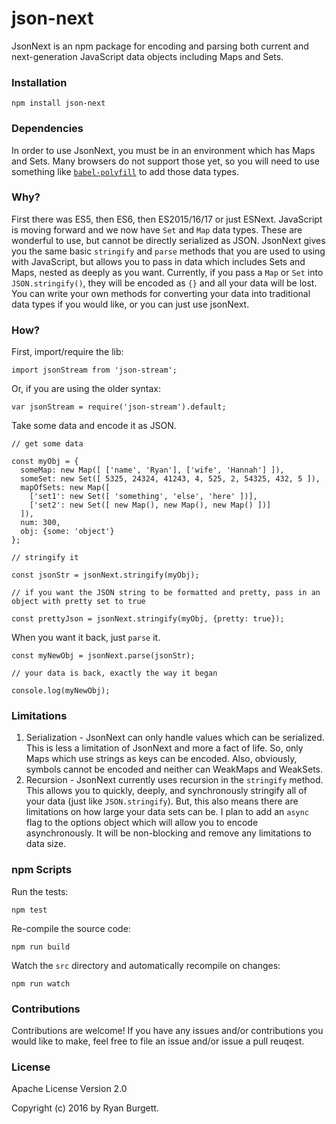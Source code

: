 # json-next

JsonNext is an npm package for encoding and parsing both current and next-generation JavaScript data objects including Maps and Sets.

### Installation
```
npm install json-next
```

### Dependencies
In order to use JsonNext, you must be in an environment which has Maps and Sets. Many browsers do not support those yet, so you will need to use something like [`babel-polyfill`](https://babeljs.io/docs/usage/polyfill/) to add those data types.

### Why?
First there was ES5, then ES6, then ES2015/16/17 or just ESNext. JavaScript is moving forward and we now have `Set` and `Map` data types. These are wonderful to use, but cannot be directly serialized as JSON. JsonNext gives you the same basic `stringify` and `parse` methods that you are used to using with JavaScript, but allows you to pass in data which includes Sets and Maps, nested as deeply as you want. Currently, if you pass a `Map` or `Set` into `JSON.stringify()`, they will be encoded as `{}` and all your data will be lost. You can write your own methods for converting your data into traditional data types if you would like, or you can just use jsonNext.

### How?
First, import/require the lib:
```
import jsonStream from 'json-stream';
```
Or, if you are using the older syntax:
```
var jsonStream = require('json-stream').default;
```
Take some data and encode it as JSON.
```
// get some data

const myObj = {
  someMap: new Map([ ['name', 'Ryan'], ['wife', 'Hannah'] ]),
  someSet: new Set([ 5325, 24324, 41243, 4, 525, 2, 54325, 432, 5 ]),
  mapOfSets: new Map([
    ['set1': new Set([ 'something', 'else', 'here' ])],
    ['set2': new Set([ new Map(), new Map(), new Map() ])]
  ]),
  num: 300,
  obj: {some: 'object'}
};

// stringify it

const jsonStr = jsonNext.stringify(myObj);

// if you want the JSON string to be formatted and pretty, pass in an object with pretty set to true

const prettyJson = jsonNext.stringify(myObj, {pretty: true});

```
When you want it back, just `parse` it.
```
const myNewObj = jsonNext.parse(jsonStr);

// your data is back, exactly the way it began

console.log(myNewObj);
```

### Limitations
1. Serialization - JsonNext can only handle values which can be serialized. This is less a limitation of JsonNext and more a fact of life. So, only Maps which use strings as keys can be encoded. Also, obviously, symbols cannot be encoded and neither can WeakMaps and WeakSets.
2. Recursion - JsonNext currently uses recursion in the `stringify` method. This allows you to quickly, deeply, and synchronously stringify all of your data (just like `JSON.stringify`). But, this also means there are limitations on how large your data sets can be. I plan to add an `async` flag to the options object which will allow you to encode asynchronously. It will be non-blocking and remove any limitations to data size.

### npm Scripts
Run the tests:
```
npm test
```
Re-compile the source code:
```
npm run build
```
Watch the `src` directory and automatically recompile on changes:
```
npm run watch
```

### Contributions
Contributions are welcome! If you have any issues and/or contributions you would like to make, feel free to file an issue and/or issue a pull reuqest.

### License
Apache License Version 2.0

Copyright (c) 2016 by Ryan Burgett.
